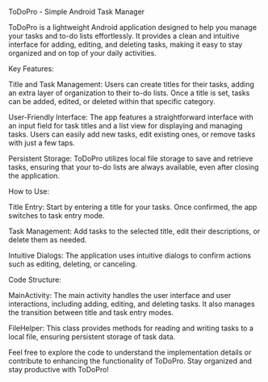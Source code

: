 ToDoPro - Simple Android Task Manager

ToDoPro is a lightweight Android application designed to help you manage your tasks and to-do lists effortlessly. It provides a clean and intuitive interface for adding, editing, and deleting tasks, making it easy to stay organized and on top of your daily activities.

Key Features:

Title and Task Management: Users can create titles for their tasks, adding an extra layer of organization to their to-do lists. Once a title is set, tasks can be added, edited, or deleted within that specific category.

User-Friendly Interface: The app features a straightforward interface with an input field for task titles and a list view for displaying and managing tasks. Users can easily add new tasks, edit existing ones, or remove tasks with just a few taps.

Persistent Storage: ToDoPro utilizes local file storage to save and retrieve tasks, ensuring that your to-do lists are always available, even after closing the application.

How to Use:

Title Entry: Start by entering a title for your tasks. Once confirmed, the app switches to task entry mode.

Task Management: Add tasks to the selected title, edit their descriptions, or delete them as needed.

Intuitive Dialogs: The application uses intuitive dialogs to confirm actions such as editing, deleting, or canceling.

Code Structure:

MainActivity: The main activity handles the user interface and user interactions, including adding, editing, and deleting tasks. It also manages the transition between title and task entry modes.

FileHelper: This class provides methods for reading and writing tasks to a local file, ensuring persistent storage of task data.

Feel free to explore the code to understand the implementation details or contribute to enhancing the functionality of ToDoPro. Stay organized and stay productive with ToDoPro!
